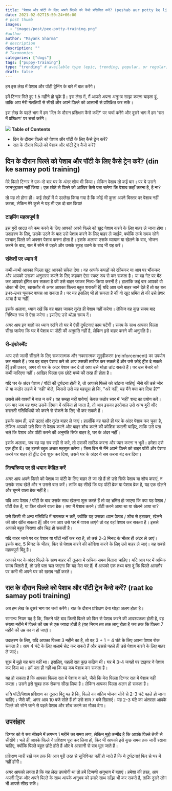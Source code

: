 ```yaml
---
title: "पेशाब और पॉटी के लिए अपने पिल्ले को कैसे प्रशिक्षित करें? (peshab aur potty ke liye pille ko kaise train karein?)"
date: 2021-02-02T15:50:24+06:00
# post thumb
images:
  - "images/post/pee-potty-training.png"
#author
author: "Mayank Sharma"
# description
description: ""
# Taxonomies
categories: ["dogs"]
tags: ["puppy-training"]
type: "trending" # available type (epic, trending, popular, or regular)
draft: false
---
```


हम इस लेख में पेशाब और पॉटी ट्रेनिंग के बारे में बात करेंगे।

हमें टिग्गर मिले हुए 1.5 महीने हो चुके हैं। इस लेख में, मैं आपसे अपना अनुभव साझा करना चाहता हूं, ताकि आप मेरी गलतियों से सीखें और अपने पिल्ले  को आसानी से प्रशिक्षित कर सकें।

इस लेख के पहले भाग में हम 'दिन के दौरान प्रशिक्षण कैसे करें?' पर चर्चा करेंगे और दूसरे भाग में हम 'रात में प्रशिक्षण' पर चर्चा करेंगे।

<div class="toc-mak">
<img src="../../../images/pencil.png">
<b>Table of Contents</b>
<ul>
<li>दिन के दौरान पिल्ले को पेशाब और पॉटी के लिए कैसे ट्रेन करें?</li>
<li>रात के दौरान पिल्ले को पेशाब और पॉटी ट्रेन कैसे करें?</li>
</ul>
</div>

## दिन के दौरान पिल्ले को पेशाब और पॉटी के लिए कैसे ट्रेन करें? (din ke samay poti training)

मेरे पिल्ले टिग्गर ने एक-दो बार घर के अंदर शौच भी किया। लेकिन पेशाब तो कई बार। पर ये उसने जानभूझकर नहीं किया। एक छोटे से पिल्ले को आखिर  कैसे पता चलेगा कि पेशाब कहाँ करना है, है ना?

तो यह तो होगा ही। कई लेखों में ये उल्लेख किया गया है कि कोई भी कुत्ता अपने बिस्तर पर पेशाब नहीं करता, लेकिन मेरे कुत्ते ने यह भी एक दो बार किया!

### टाइमिंग महत्वपूर्ण है

इस बुरी आदत को कम करने के लिए आपको अपने पिल्ले को खुद पेशाब करने के लिए बाहर ले जाना होगा। उदाहरण के लिए, उसके उठने के बाद उसे पेशाब करने के लिए बाहर ले जाईये, क्योंकि लम्बे समय सोने पश्चात् पिल्ले को अक्सर पेशाब करना होता है। इसके अलावा उसके व्यायाम या खेलने के बाद, भोजन करने के बाद, रात में सोने से पहले और उसके सुबह उठने के बाद भी यह करें।

### संकेतों पर ध्यान दें 

कभी-कभी आपका पिल्ला खुद आपको संकेत देगा। वह आपके कपड़ों को खींचकर या आप पर भौंककर और आपको उसका अनुसरण करने के लिए कहकर ऐसा स्पष्ट रूप से कर सकता है। या वह गेट पर बैठ कर आपको इंगित कर सकता है की उसे बाहर जाकर नित्य-क्रिया करनी है। हालांकि कई बार आपको वो धोका भी देगा, खासतौर से अगर आपका पिल्ला बहुत शरारती है| यदि आप उसे बाहर जाने देते हैं तो वह बस इधर-उधर घूमकर वापस आ सकता है। पर यह इसलिए भी हो सकता है की वो खुद भ्रमित हो की उसे प्रेशर आया है या नहीं| 

इसके अलावा, ध्यान रखें कि वह बाहर जाकर तुरंत ही पेशाब नहीं करेगा। लेकिन वह कुछ समय बाद निश्चित रूप से ऐसा करेगा। इसलिए उसे थोड़ा समय दें।

अगर आप इन बातों का ध्यान रखेंगे तो घर में ऐसी दुर्घटनाएं काम घटेंगी। समय के साथ आपका पिल्ला सीख जायेगा कि घर में पेशाब या पॉटी की अनुमति नहीं है, लेकिन इसे बाहर करने की अनुमति है।

### री-इंफोर्स्मेंट 

आप उसे जल्दी सीखने के लिए सकारात्मक और नकारात्मक सुदृढीकरण (reinforcement) का उपयोग कर सकते हैं। जब वह बाहर पेशाब करे तो आप उसकी तारीफ कर सकते हैं और उसे कोई ट्रीट दे सकते हैं| इसी प्रकार, अगर वो घर के अंदर पेशाब कर दे तो आप उसे थोड़ा डांट सकते हैं। पर उस बेचारे को कभी मारिएगा नहीं। आखिर पिल्ला एक छोटे बच्चे की तरह ही होता है।

यदि घर के अंदर पेशाब / पॉटी की दुर्घटना होती है, तो आपको पिल्ले को डांटना चाहिए| जैसे की उसे जोर से या कठोर लहजे में 'नहीं' बोलें, जिससे उसे यह महसूस हो कि, "अरे नहीं, यह मैंने क्या कर दिया है?"

उससे लंबे वाक्यों में बात न करें। वह समझ नहीं पायेगा| केवल कठोर स्वर में 'नहीं' शब्द का प्रयोग करें। एक बार जब यह शब्द उसके दिमाग में अंकित हो जाता है, तो आप इसका इस्तेमाल उसे अन्य बुरी और शरारती गतिविधियों को करने से रोकने के लिए भी कर सकते हैं।

इसके साथ ही, उसे उठाएं और तुरंत बाहर ले जाएं। हालाँकि वह पहले ही घर के अंदर पेशाब कर चुका है, लेकिन आपको उसे फिर से पेशाब करने और बाहर शौच करने की कोशिश करानी चाहिए, ताकि उसे पता चले कि पेशाब और पॉटी करने की अनुमति सिर्फ बाहर है, घर के अंदर नहीं।

इसके अलावा, जब वह यह सब सही से करे, तो उसकी तारीफ करना और प्यार करना न भूलें। हमेशा उसे एक ट्रीट दें। वह इससे बहुत अच्छा महसूस करेगा। जिस दिन से मैंने अपने पिल्ले को बाहर पॉटी और पेशाब करने पर बाहर ही ट्रीट देना शुरू कर दिया, उसने घर के अंदर ये सब करना बंद कर दिया।

### नित्यक्रिया पर ही धयान केंद्रित करें 

अगर आप अपने पिल्ले को पेशाब या पॉटी के लिए बाहर ले जा रहे हैं तो उसे सिर्फ पेशाब या शौच कराएं, न उसके साथ खेलें और न उससे बात करें। ताकि वह सीखें कि यह पॉटी ब्रेक या पेशाब ब्रेक है, यह एक खेलने और घूमने वाला ब्रेक नहीं है।

यदि आप पेशाब / पॉटी के बाद उसके साथ खेलना शुरू करते हैं तो वह भ्रमित हो जाएगा कि क्या यह पेशाब / पॉटी ब्रेक है, या फिर खेलने वाला ब्रेक। क्या मैं पेशाब करने / पॉटी करने आया था या खेलने आया था?

उसे किसी भी अन्य गतिविधि में मशरूफ न करें, क्योंकि यह उसका ध्यान पेशाब / शौच से हटाकर, खेलने की ओर खींच सकता है| और जब आप उसे घर में वापस लाएंगे तो वह वहां पेशाब कर सकता है। इससे आपको बहुत निराशा और चिढ़ हो सकती है।

यदि बाहर जाने पर वह पेशाब या पॉटी नहीं कर रहा है, तो उसे 2-3 मिनट के भीतर ही अंदर ले आएं। इसके बाद, 5 मिनट के भीतर, फिर से पेशाब करने की कोशिश करने के लिए उसे बाहर ले जाएं। यह सबसे महत्वपूर्ण बिंदु है।

आपको घर के अंदर पिल्ले के साथ बाहर की तुलना में अधिक समय बिताना चाहिए। यदि आप घर में अधिक समय बिताते हैं, तो उसे पता चल जाएगा कि यह मेरा घर है| मैं आपको एक तथ्य बता दूं कि पिल्ले आमतौर पर कभी भी अपने घर को खराब नहीं करते।

## रात के दौरान पिल्ले को पेशाब और पॉटी ट्रेन कैसे करें? (raat ke samay poti training)

अब हम लेख के दूसरे भाग पर चर्चा करेंगे। रात के दौरान प्रशिक्षण देना थोड़ा अलग होता है।

सामान्य नियम यह है कि, जितने घंटे बाद किसी पिल्ले को फिर से पेशाब करने की आवश्यकता होती है, वह संख्या महीने में पिल्ले की उम्र से एक ज्यादा होती है (यह नियम तब तक लागू होता है जब तक कि पिल्ला 7 महीने की उम्र का न हो जाए)।

उदाहरण के लिए, यदि आपका पिल्ला 3 महीने का है, तो वह 3 + 1 = 4 घंटे के लिए अपना पेशाब रोक सकता है। आप 4 घंटे के लिए अलार्म सेट कर सकते हैं और उससे पहले ही उसे पेशाब करने के लिए बाहर ले जाएं।

शुरू में मुझे यह पता नहीं था। इसलिए, पहली रात कुछ कठिन थी। घर में 3-4 जगहों पर टाइगर ने पेशाब कर दिया था। हमें पता ही नहीं था कि वह कब पेशाब कर सकता है।

यह हो सकता है कि आपका पिल्ला रात में पेशाब न करे, जैसे कि मेरा पिल्ला टिग्गर रात में पेशाब नहीं करता। उसने इसे सुबह तक रोकना सीख लिया है। लेकिन आपका पिल्ला अलग हो सकता है।

रात्रि पॉटी/पेशाब प्रशिक्षण का दूसरा बिंदु यह है कि, पिल्ले का अंतिम भोजन सोने से 2-3 घंटे पहले हो जाना चाहिए। जैसे की, अगर आप 10 बजे सोते हैं तो उसे शाम 7 बजे खिलाएं। यह 2-3 घंटे का अंतराल आपके पिल्ले को सोने जाने से पहले पेशाब और शौच करने का मौका देगा।

## उपसंहार 

टिग्गर को ये सब सीखने में लगभग 1 महीने का समय लगा, लेकिन मुझे उम्मीद है कि आपके पिल्ले तेजी से सीखेंगे। भले ही आपके पिल्ले ने प्रशिक्षण पूरा कर लिया हो, फिर भी आपको इसे कुछ समय तक जारी रखना चाहिए, क्योंकि पिल्ले बहुत छोटे होते हैं और वे आसानी से सब भूल जाते हैं।

प्रशिक्षण जारी रखें जब तक कि आप पूरी तरह से सुनिश्चित नहीं हो जाते हैं कि ये दुर्घटनाएं फिर से घर में नहीं होंगी।

अगर आपको लगता है कि यह लेख उपयोगी था तो हमें टिप्पणी अनुभाग में बताएं। हमेशा की तरह, आप अपनी ट्रिक और अपने पिल्ले के साथ आपके अनुभव  को हमारे साथ साँझा भी कर सकते हैं, ताकि दुसरे लोग भी आपसे सीख सकें।